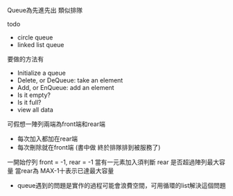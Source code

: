 Queue為先進先出 類似排隊

todo 
* circle queue
* linked list queue

要做的方法有
* Initialize a queue
* Delete, or DeQueue: take an element
* Add, or EnQueue: add an element
* Is it empty?
* Is it full?
* view all data

可假想一陣列兩端為front端和rear端
* 每次加入都加在rear端
* 每次刪除就在front端 (書中做 終於排隊排到被服務了)

一開始佇列 front = -1, rear = -1
當有一元素加入須判斷 rear 是否超過陣列最大容量
當rear為 MAX-1十表示已達最大容量

* queue遇到的問題是實作的過程可能會浪費空間，可用循環的list解決這個問題